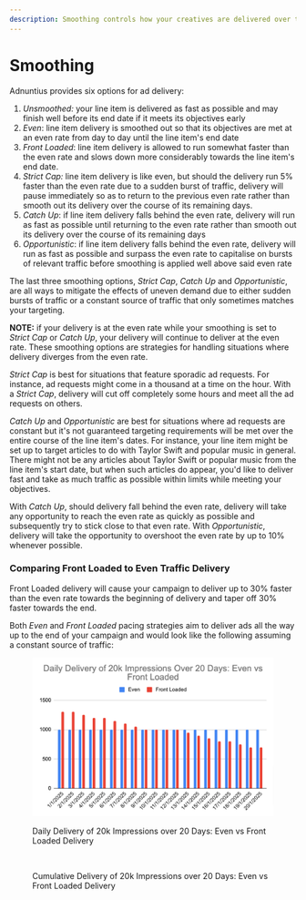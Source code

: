 ```yaml
---
description: Smoothing controls how your creatives are delivered over time
---
```


# Smoothing

Adnuntius provides six options for ad delivery:

1. _Unsmoothed:_ your line item is delivered as fast as possible and may finish well before its end date if it meets its objectives early
2. _Even_: line item delivery is smoothed out so that its objectives are met at an even rate from day to day until the line item's end date
3. _Front Loaded_: line item delivery is allowed to run somewhat faster than the even rate and slows down more considerably towards the line item's end date.
4. _Strict Cap:_ line item delivery is like even, but should the delivery run 5% faster than the even rate due to a sudden burst of traffic, delivery will pause immediately so as to return to the previous even rate rather than smooth out its delivery over the course of its remaining days.
5. _Catch Up_: if line item delivery falls behind the even rate, delivery will run as fast as possible until returning to the even rate rather than smooth out its delivery over the course of its remaining days
6. _Opportunistic_: if line item delivery falls behind the even rate, delivery will run as fast as possible and surpass the even rate to capitalise on bursts of relevant traffic before smoothing is applied well above said even rate

The last three smoothing options, _Strict Cap_, _Catch Up_ and _Opportunistic_, are all ways to mitigate the effects of uneven demand due to either sudden bursts of traffic or a constant source of traffic that only sometimes matches your targeting.

**NOTE:** if your delivery is at the even rate while your smoothing is set to _Strict Cap_ or _Catch Up_, your delivery will continue to deliver at the even rate. These smoothing options are strategies for handling situations where delivery diverges from the even rate.

_Strict Cap_ is best for situations that feature sporadic ad requests. For instance, ad requests might come in a thousand at a time on the hour. With a _Strict Cap_, delivery will cut off completely some hours and meet all the ad requests on others.

_Catch Up_ and _Opportunistic_ are best for situations where ad requests are constant but it's not guaranteed targeting requirements will be met over the entire course of the line item's dates. For instance, your line item might be set up to target articles to do with Taylor Swift and popular music in general. There might not be any articles about Taylor Swift or popular music from the line item's start date, but when such articles do appear, you'd like to deliver fast and take as much traffic as possible within limits while meeting your objectives.&#x20;

With _Catch Up_, should delivery fall behind the even rate, delivery will take any opportunity to reach the even rate as quickly as possible and subsequently try to stick close to that even rate. With _Opportunistic_, delivery will take the opportunity to overshoot the even rate by up to 10% whenever possible.

### Comparing Front Loaded to Even Traffic Delivery

Front Loaded delivery will cause your campaign to deliver up to 30% faster than the even rate towards the beginning of delivery and taper off 30% faster towards the end.&#x20;

Both _Even_ and _Front Loaded_ pacing strategies aim to deliver ads all the way up to the end of your campaign and would look like the following assuming a constant source of traffic:

<figure><img src="../../../.gitbook/assets/Untitled-spreadsheet-Google-Sheets-11-26-2024_02_41_PM.png" alt=""><figcaption><p>Daily Delivery of 20k Impressions over 20 Days: Even vs Front Loaded Delivery</p></figcaption></figure>

<figure><img src="../../../.gitbook/assets/Screenshot 2024-11-26 at 2.43.13 pm.png" alt=""><figcaption><p>Cumulative Delivery of 20k Impressions over 20 Days: Even vs Front Loaded Delivery</p></figcaption></figure>

